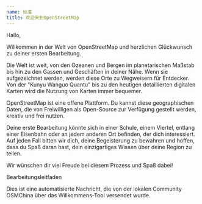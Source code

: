 ```yaml
---
name: 标准
title: 欢迎来到OpenStreetMap
---
```


Hallo,

Willkommen in der Welt von OpenStreetMap und herzlichen Glückwunsch zu deiner ersten Bearbeitung.

Die Welt ist weit, von den Ozeanen und Bergen im planetarischen Maßstab bis hin zu den Gassen und Geschäften in deiner Nähe. Wenn sie aufgezeichnet werden, werden diese Orte zu Wegweisern für Entdecker. Von der "Kunyu Wanguo Quantu" bis zu den heutigen detaillierten digitalen Karten wird die Nutzung von Karten immer bequemer.

OpenStreetMap ist eine offene Plattform. Du kannst diese geographischen Daten, die von Freiwilligen als Open-Source zur Verfügung gestellt werden, kreativ und frei nutzen.

Deine erste Bearbeitung könnte sich in einer Schule, einem Viertel, entlang einer Eisenbahn oder an jedem anderen Ort befinden, der dich interessiert. Auf jeden Fall bitten wir dich, deine Begeisterung zu bewahren und hoffen, dass du Spaß daran hast, dein einzigartiges Wissen über deine Region zu teilen.

Wir wünschen dir viel Freude bei diesem Prozess und Spaß dabei!

Bearbeitungsleitfaden

Dies ist eine automatisierte Nachricht, die von der lokalen Community OSMChina über das Willkommens-Tool versendet wurde.